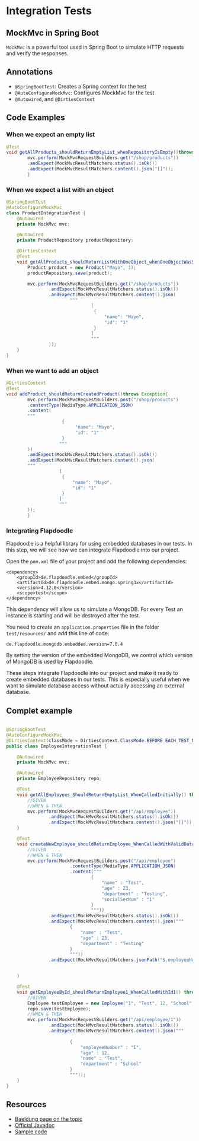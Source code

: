 # Integration Tests
## MockMvc in Spring Boot

`MockMvc` is a powerful tool used in Spring Boot to simulate HTTP requests and verify the responses.

## Annotations
- `@SpringBootTest`: Creates a Spring context for the test
- `@AutoConfigureMockMvc`: Configures MockMvc for the test
-  `@Autowired`, and `@DirtiesContext`

  ## Code Examples

### When we expect an empty list

```java
@Test
void getAllProducts_shouldReturnEmptyList_whenRepositoryIsEmpty()throws Exception{
        mvc.perform(MockMvcRequestBuilders.get("/shop/products"))
        .andExpect(MockMvcResultMatchers.status().isOk())
        .andExpect(MockMvcResultMatchers.content().json("[]"));
        }
```


### When we expect a list with an object

```java
@SpringBootTest
@AutoConfigureMockMvc
class ProductIntegrationTest {
    @Autowired
    private MockMvc mvc;

    @Autowired
    private ProductRepository productRepository;

    @DirtiesContext
    @Test
    void getAllProducts_shouldReturnListWithOneObject_whenOneObjectWasSavedInRepository() throws Exception {
        Product product = new Product("Mayo", 1);
        productRepository.save(product);

        mvc.perform(MockMvcRequestBuilders.get("/shop/products"))
                .andExpect(MockMvcResultMatchers.status().isOk())
                .andExpect(MockMvcResultMatchers.content().json(
                        """
                                [
                                 {
                                     "name": "Mayo",
                                     "id": "1"
                                 }
                                ]
                                """
                ));
    }
}
```

### When we want to add an object

```java
@DirtiesContext
@Test
void addProduct_shouldReturnCreatedProduct()throws Exception{
        mvc.perform(MockMvcRequestBuilders.post("/shop/products")
        .contentType(MediaType.APPLICATION_JSON)
        .content(
        """
                     {
                          "name": "Mayo",
                          "id": "1"
                     }
                    """
        ))
        .andExpect(MockMvcResultMatchers.status().isOk())
        .andExpect(MockMvcResultMatchers.content().json(
        """
                    [
                     {
                         "name": "Mayo",
                         "id": "1"
                     }
                    ]
                    """
        ));
        }
```

### Integrating Flapdoodle

Flapdoodle is a helpful library for using embedded databases in our tests. In this step, we will see how we can integrate Flapdoodle into our project.

Open the `pom.xml` file of your project and add the following dependencies:

```
<dependency>
	<groupId>de.flapdoodle.embed</groupId>
	<artifactId>de.flapdoodle.embed.mongo.spring3x</artifactId>
	<version>4.12.0</version>
	<scope>test</scope>
</dependency>
```

This dependency will allow us to simulate a MongoDB. For every Test an instance is starting and will be destroyed after the test.

You need to create an `application.properties` file in the folder `test/resources/` and add this line of code:

```properties
de.flapdoodle.mongodb.embedded.version=7.0.4
```

By setting the version of the embedded MongoDB, we control which version of MongoDB is used by Flapdoodle.

These steps integrate Flapdoodle into our project and make it ready to create embedded databases in our tests. This is especially useful when we want to simulate database access without actually accessing an external database.


## Complet example 

```java

@SpringBootTest
@AutoConfigureMockMvc
@DirtiesContext(classMode = DirtiesContext.ClassMode.BEFORE_EACH_TEST_METHOD)
public class EmployeeIntegrationTest {

    @Autowired
    private MockMvc mvc;

    @Autowired
    private EmployeeRepository repo;

    @Test
    void getAllEmployees_ShouldReturnEmptyList_WhenCalledInitially() throws Exception {
        //GIVEN
        //WHEN & THEN
        mvc.perform(MockMvcRequestBuilders.get("/api/employee"))
                .andExpect(MockMvcResultMatchers.status().isOk())
                .andExpect(MockMvcResultMatchers.content().json("[]"));
    }

    @Test
    void createNewEmployee_shouldReturnEmployee_WhenCalledWithValidData() throws Exception {
        //GIVEN
        //WHEN & THEN
        mvc.perform(MockMvcRequestBuilders.post("/api/employee")
                        .contentType(MediaType.APPLICATION_JSON)
                        .content("""
                                {
                                    "name" : "Test",
                                    "age" : 23,
                                    "department" : "Testing",
                                    "socialSecNum" : "1"
                                }
                                """))
                .andExpect(MockMvcResultMatchers.status().isOk())
                .andExpect(MockMvcResultMatchers.content().json("""
                        {
                            "name" : "Test",
                            "age" : 23,
                            "department" : "Testing"
                        }
                        """))
                .andExpect(MockMvcResultMatchers.jsonPath("$.employeeNumber").exists());


    }

    @Test
    void getEmployeeById_shouldReturnEmployee1_WhenCalledWithId1() throws Exception {
        //GIVEN
        Employee testEmployee = new Employee("1", "Test", 12, "School", "1");
        repo.save(testEmployee);
        //WHEN & THEN
        mvc.perform(MockMvcRequestBuilders.get("/api/employee/1"))
                .andExpect(MockMvcResultMatchers.status().isOk())
                .andExpect(MockMvcResultMatchers.content().json("""
                      
                        {
                            "employeeNumber" : "1",
                            "age" : 12,
                            "name" : "Test", 
                            "department" : "School"
                        }
                        """));
    }
}

```

## Resources

- [Baeldung page on the topic](https://www.baeldung.com/spring-boot-testing#unit-testing-with-webmvctest)
- [Official Javadoc](https://docs.spring.io/spring-framework/docs/current/javadoc-api/org/springframework/test/web/servlet/MockMvc.html)
- [Sample code](https://github.com/neuefische/hh-java-23-1-integration-test/blob/main/src/test/java/de/neuefische/integrationtest/controller/ShopIntegrationTest.java)

